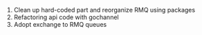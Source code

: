 1. Clean up hard-coded part and reorganize RMQ using packages
2. Refactoring api code with gochannel
3. Adopt exchange to RMQ queues